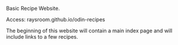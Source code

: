 Basic Recipe Website.

Access: raysroom.github.io/odin-recipes

The beginning of this website will contain a main index page and will include links to a few recipes.

